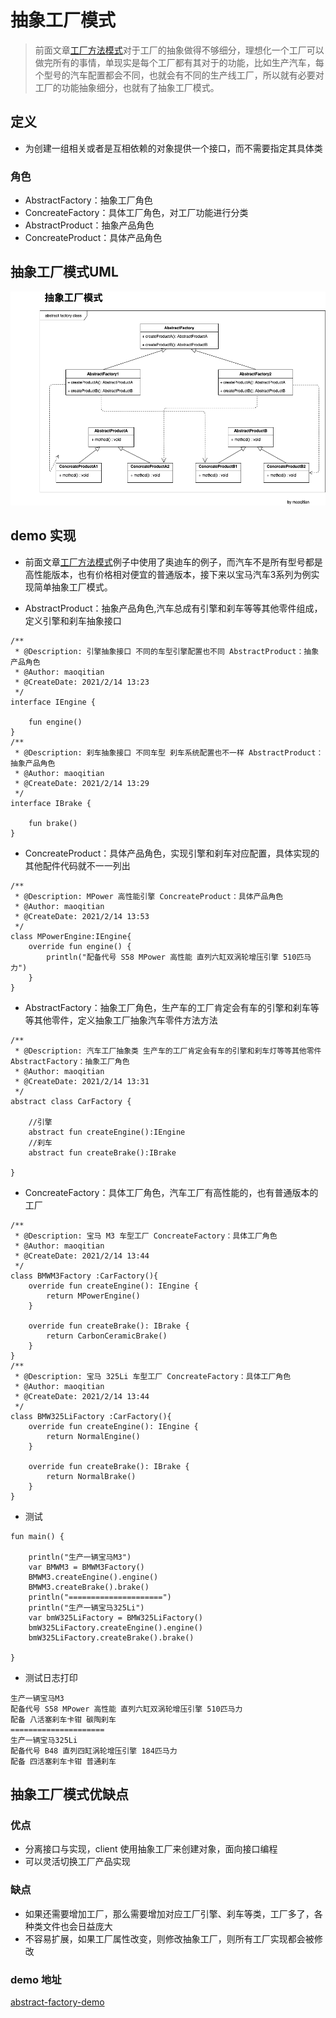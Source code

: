 # 抽象工厂模式
> 前面文章[工厂方法模式](https://github.com/maoqitian/Nice-Knowledge-System/blob/master/%E8%AE%A1%E7%AE%97%E6%9C%BA%E5%9F%BA%E7%A1%80/%E8%AE%BE%E8%AE%A1%E6%A8%A1%E5%BC%8F/%E5%B7%A5%E5%8E%82%E6%96%B9%E6%B3%95%E6%A8%A1%E5%BC%8F(factory)/%E5%B7%A5%E5%8E%82%E6%96%B9%E6%B3%95%E6%A8%A1%E5%BC%8F.md)对于工厂的抽象做得不够细分，理想化一个工厂可以做完所有的事情，单现实是每个工厂都有其对于的功能，比如生产汽车，每个型号的汽车配置都会不同，也就会有不同的生产线工厂，所以就有必要对工厂的功能抽象细分，也就有了抽象工厂模式。

## 定义

- 为创建一组相关或者是互相依赖的对象提供一个接口，而不需要指定其具体类

### 角色

- AbstractFactory：抽象工厂角色
- ConcreateFactory：具体工厂角色，对工厂功能进行分类
- AbstractProduct：抽象产品角色
- ConcreateProduct：具体产品角色

## 抽象工厂模式UML

![image](https://github.com/maoqitian/MaoMdPhoto/raw/master/%E8%AE%BE%E8%AE%A1%E6%A8%A1%E5%BC%8F/%E6%8A%BD%E8%B1%A1%E5%B7%A5%E5%8E%82%E6%A8%A1%E5%BC%8F(abstract-factory)/abstractfactory.png)

## demo 实现

- 前面文章[工厂方法模式](https://github.com/maoqitian/Nice-Knowledge-System/blob/master/%E8%AE%A1%E7%AE%97%E6%9C%BA%E5%9F%BA%E7%A1%80/%E8%AE%BE%E8%AE%A1%E6%A8%A1%E5%BC%8F/%E5%B7%A5%E5%8E%82%E6%96%B9%E6%B3%95%E6%A8%A1%E5%BC%8F(factory)/%E5%B7%A5%E5%8E%82%E6%96%B9%E6%B3%95%E6%A8%A1%E5%BC%8F.md)例子中使用了奥迪车的例子，而汽车不是所有型号都是高性能版本，也有价格相对便宜的普通版本，接下来以宝马汽车3系列为例实现简单抽象工厂模式。
 
- AbstractProduct：抽象产品角色,汽车总成有引擎和刹车等等其他零件组成，定义引擎和刹车抽象接口


```
/**
 * @Description: 引擎抽象接口 不同的车型引擎配置也不同 AbstractProduct：抽象产品角色
 * @Author: maoqitian
 * @CreateDate: 2021/2/14 13:23
 */
interface IEngine {

    fun engine()
}
/**
 * @Description: 刹车抽象接口 不同车型 刹车系统配置也不一样 AbstractProduct：抽象产品角色
 * @Author: maoqitian
 * @CreateDate: 2021/2/14 13:29
 */
interface IBrake {

    fun brake()
}
```
- ConcreateProduct：具体产品角色，实现引擎和刹车对应配置，具体实现的其他配件代码就不一一列出

```
/**
 * @Description: MPower 高性能引擎 ConcreateProduct：具体产品角色
 * @Author: maoqitian
 * @CreateDate: 2021/2/14 13:53
 */
class MPowerEngine:IEngine{
    override fun engine() {
        println("配备代号 S58 MPower 高性能 直列六缸双涡轮增压引擎 510匹马力")
    }
}
```

- AbstractFactory：抽象工厂角色，生产车的工厂肯定会有车的引擎和刹车等等其他零件，定义抽象工厂抽象汽车零件方法方法

```
/**
 * @Description: 汽车工厂抽象类 生产车的工厂肯定会有车的引擎和刹车灯等等其他零件 AbstractFactory：抽象工厂角色
 * @Author: maoqitian
 * @CreateDate: 2021/2/14 13:31
 */
abstract class CarFactory {

    //引擎
    abstract fun createEngine():IEngine
    //刹车
    abstract fun createBrake():IBrake

}
```
- ConcreateFactory：具体工厂角色，汽车工厂有高性能的，也有普通版本的工厂

```
/**
 * @Description: 宝马 M3 车型工厂 ConcreateFactory：具体工厂角色
 * @Author: maoqitian
 * @CreateDate: 2021/2/14 13:44
 */
class BMWM3Factory :CarFactory(){
    override fun createEngine(): IEngine {
        return MPowerEngine()
    }

    override fun createBrake(): IBrake {
        return CarbonCeramicBrake()
    }
}
/**
 * @Description: 宝马 325Li 车型工厂 ConcreateFactory：具体工厂角色
 * @Author: maoqitian
 * @CreateDate: 2021/2/14 13:44
 */
class BMW325LiFactory :CarFactory(){
    override fun createEngine(): IEngine {
        return NormalEngine()
    }

    override fun createBrake(): IBrake {
        return NormalBrake()
    }
}
```
- 测试

```
fun main() {

    println("生产一辆宝马M3")
    var BMWM3 = BMWM3Factory()
    BMWM3.createEngine().engine()
    BMWM3.createBrake().brake()
    println("=====================")
    println("生产一辆宝马325Li")
    var bmW325LiFactory = BMW325LiFactory()
    bmW325LiFactory.createEngine().engine()
    bmW325LiFactory.createBrake().brake()

}
```
- 测试日志打印

```
生产一辆宝马M3
配备代号 S58 MPower 高性能 直列六缸双涡轮增压引擎 510匹马力
配备 八活塞刹车卡钳 碳陶刹车
=====================
生产一辆宝马325Li
配备代号 B48 直列四缸涡轮增压引擎 184匹马力
配备 四活塞刹车卡钳 普通刹车
```
## 抽象工厂模式优缺点

### 优点

- 分离接口与实现，client 使用抽象工厂来创建对象，面向接口编程
- 可以灵活切换工厂产品实现

### 缺点

- 如果还需要增加工厂，那么需要增加对应工厂引擎、刹车等类，工厂多了，各种类文件也会日益庞大
- 不容易扩展，如果工厂属性改变，则修改抽象工厂，则所有工厂实现都会被修改

### demo 地址

[abstract-factory-demo](https://github.com/maoqitian/Nice-Knowledge-System/tree/master/%E8%AE%A1%E7%AE%97%E6%9C%BA%E5%9F%BA%E7%A1%80/%E8%AE%BE%E8%AE%A1%E6%A8%A1%E5%BC%8F/DesignPattern/src/main/java/abstractfactory) 
